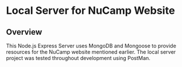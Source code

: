 # Local Server for NuCamp Website

## Overview
This Node.js Express Server uses MongoDB and Mongoose to provide resources for the NuCamp website mentioned earlier. The local server project was tested throughout development using PostMan.




